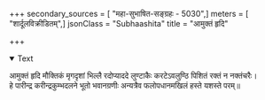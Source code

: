 +++
secondary_sources = [ "महा-सुभाषित-सङ्ग्रहः - 5030",]
meters = [ "शार्दूलविक्रीडितम्",]
jsonClass = "Subhaashita"
title = "आमुक्तं हृदि"

+++

<details open><summary>Text</summary>

आमुक्तं हृदि मौक्तिकं मृगदृशां भिल्लै रदोप्याददे लुण्टाकैः करटेऽवलुण्ठि पिशितं रक्तं न नक्तंचरैः।  
हे पारीन्द्र करीन्द्रकुम्भदलने भूतो भवानग्रणीः अन्यत्रैव फलोपधानमखिलं हस्ते यशस्ते परम्॥
</details>
